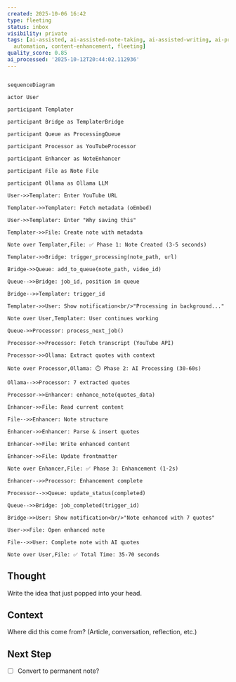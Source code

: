 ```yaml
---
created: 2025-10-06 16:42
type: fleeting
status: inbox
visibility: private
tags: [ai-assisted, ai-assisted-note-taking, ai-assisted-writing, ai-processing, artificial-intelligence,
  automation, content-enhancement, fleeting]
quality_score: 0.85
ai_processed: '2025-10-12T20:44:02.112936'
---
```

```mermaid

sequenceDiagram

actor User

participant Templater

participant Bridge as TemplaterBridge

participant Queue as ProcessingQueue

participant Processor as YouTubeProcessor

participant Enhancer as NoteEnhancer

participant File as Note File

participant Ollama as Ollama LLM

User->>Templater: Enter YouTube URL

Templater->>Templater: Fetch metadata (oEmbed)

User->>Templater: Enter "Why saving this"

Templater->>File: Create note with metadata

Note over Templater,File: ✅ Phase 1: Note Created (3-5 seconds)

Templater->>Bridge: trigger_processing(note_path, url)

Bridge->>Queue: add_to_queue(note_path, video_id)

Queue-->>Bridge: job_id, position in queue

Bridge-->>Templater: trigger_id

Templater->>User: Show notification<br/>"Processing in background..."

Note over User,Templater: User continues working

Queue->>Processor: process_next_job()

Processor->>Processor: Fetch transcript (YouTube API)

Processor->>Ollama: Extract quotes with context

Note over Processor,Ollama: ⏱️ Phase 2: AI Processing (30-60s)

Ollama-->>Processor: 7 extracted quotes

Processor->>Enhancer: enhance_note(quotes_data)

Enhancer->>File: Read current content

File-->>Enhancer: Note structure

Enhancer->>Enhancer: Parse & insert quotes

Enhancer->>File: Write enhanced content

Enhancer->>File: Update frontmatter

Note over Enhancer,File: ✅ Phase 3: Enhancement (1-2s)

Enhancer-->>Processor: Enhancement complete

Processor-->>Queue: update_status(completed)

Queue-->>Bridge: job_completed(trigger_id)

Bridge->>User: Show notification<br/>"Note enhanced with 7 quotes"

User->>File: Open enhanced note

File-->>User: Complete note with AI quotes

Note over User,File: ✅ Total Time: 35-70 seconds

```
<!--
NOTE: This file uses a static date for validation. For new notes, use:
created: 2025-10-06 16:42
-->

## Thought  
Write the idea that just popped into your head.

## Context  
Where did this come from? (Article, conversation, reflection, etc.)

## Next Step  
- [ ] Convert to permanent note?
